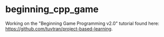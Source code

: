 # beginning_cpp_game
Working on the "Beginning Game Programming v2.0" tutorial found here: https://github.com/tuvtran/project-based-learning.
